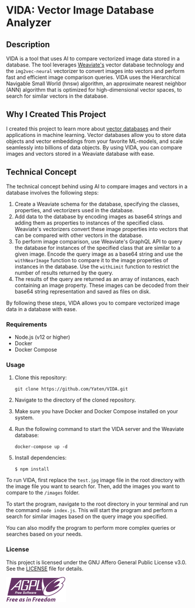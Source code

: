 # VIDA: Vector Image Database Analyzer

## Description

VIDA is a tool that uses AI to compare vectorized image data stored in a database. The tool leverages [Weaviate's](https://github.com/weaviate/weaviate) vector database technology and the `img2vec-neural` vectorizer to convert images into vectors and perform fast and efficient image comparison queries. VIDA uses the Hierarchical Navigable Small World (hnsw) algorithm, an approximate nearest neighbor (ANN) algorithm that is optimized for high-dimensional vector spaces, to search for similar vectors in the database.

## Why I Created This Project

I created this project to learn more about [vector databases](https://www.pinecone.io/learn/vector-database/) and their applications in machine learning. Vector databases allow you to store data objects and vector embeddings from your favorite ML-models, and scale seamlessly into billions of data objects. By using VIDA, you can compare images and vectors stored in a Weaviate database with ease.

## Technical Concept

The technical concept behind using AI to compare images and vectors in a database involves the following steps:

1. Create a Weaviate schema for the database, specifying the classes, properties, and vectorizers used in the database.
2. Add data to the database by encoding images as base64 strings and adding them as properties to instances of the specified class. Weaviate's vectorizers convert these image properties into vectors that can be compared with other vectors in the database.
3. To perform image comparison, use Weaviate's GraphQL API to query the database for instances of the specified class that are similar to a given image. Encode the query image as a base64 string and use the `withNearImage` function to compare it to the image properties of instances in the database. Use the `withLimit` function to restrict the number of results returned by the query.
4. The results of the query are returned as an array of instances, each containing an image property. These images can be decoded from their base64 string representation and saved as files on disk.

By following these steps, VIDA allows you to compare vectorized image data in a database with ease.

### Requirements

* Node.js (v12 or higher)
* Docker
* Docker Compose

### Usage

1. Clone this repository:
	```shell
	git clone https://github.com/Yaten/VIDA.git
	```

2. Navigate to the directory of the cloned repository.

3. Make sure you have Docker and Docker Compose installed on your system.

4. Run the following command to start the VIDA server and the Weaviate database:
	```shell
	docker-compose up -d
	```

5. Install dependencies:

   ```shell
   $ npm install
   ```

To run VIDA, first replace the `test.jpg` image file in the root directory with the image file you want to search for. Then, add the images you want to compare to the `/images` folder.

To start the program, navigate to the root directory in your terminal and run the command `node index.js`. This will start the program and perform a search for similar images based on the query image you specified.

You can also modify the program to perform more complex queries or searches based on your needs.


### License

This project is licensed under the GNU Affero General Public License v3.0. See the [LICENSE](./LICENSE) file for details.

![AGPLv3](agplv3.png)
